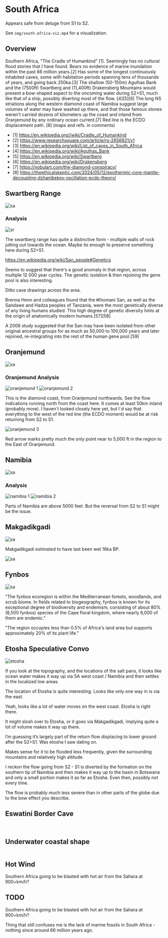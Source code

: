 # South Africa

Appears safe from deluge from S1 to S2.

See `img/south-africa-viz.mp4` for a visualization.

## Overview

Southern Africa, "The Cradle of Humankind" [1]. Seemingly has no cultural flood stories that I have found. Bears no evidence of marine inundation within the past 66 million years.[2] Has some of the longest continuously inhabited caves, some with habitation periods spanning tens of thousands of years, and going back 250ka.[3] The shallow (50-150m) Agulhas Bank and the (7500ft) Swartberg and (11,400ft) Drakensberg Mountains would present a bow-shaped aspect to the oncoming water during S2>S1, much like that of a ship, possibly diverting most of the flow. [4][5][6] The long NS striations along the western diamond coast of Namibia suggest large volumes of water may have washed up there, and that those famous stones weren't carried dozens of kilometers up the coast and inland from Oranjemund by any ordinary ocean current.[7] Red line is the ECDO displacement path. [8]
(maps and refs. in comments)

- [1] https://en.wikipedia.org//wiki/Cradle_of_Humankind
- [2] https://www.researchsquare.com/article/rs-2656821/v1
- [3] https://en.wikipedia.org/wiki/List_of_caves_in_South_Africa
- [4] https://en.wikipedia.org/wiki/Agulhas_Bank
- [5] https://en.wikipedia.org/wiki/Swartberg
- [6] https://en.wikipedia.org/wiki/Drakensberg
- [7] https://nobulart.com/the-diamond-conspiracy/
- [8] https://theethicalskeptic.com/2024/05/12/exothermic-core-mantle-decoupling-dzhanibekov-oscillation-ecdo-theory/

## Swartberg Range

![sa](img/swartberg.png "sa")

### Analysis

![sr](img/swartberg-range.jpg "swartberg range")

The swartberg range has quite a distinctive form - multiple walls of rock jutting out towards the ocean. Maybe its enough to preserve something here during S2>S1.

https://en.wikipedia.org/wiki/San_people#Genetics

Seems to suggest that there's a good anomaly in that region, across multiple 12 000 year cycles. The genetic isolation & then rejoining the gene pool is also interesting.

Ditto cave drawings across the area.

Brenna Henn and colleagues found that the ǂKhomani San, as well as the Sandawe and Hadza peoples of Tanzania, were the most genetically diverse of any living humans studied. This high degree of genetic diversity hints at the origin of anatomically modern humans.[57][58]

A 2008 study suggested that the San may have been isolated from other original ancestral groups for as much as 50,000 to 100,000 years and later rejoined, re-integrating into the rest of the human gene pool.[59]

## Oranjemund

![sa](img/oranjemund.png "sa")

### Oranjemund Analysis

![oranjemund 1](img/oranjemund.jpg "oranjemund 1")
![oranjemund 2](img/oranjemund2.jpg "oranjemund 2")

This is the diamond coast, from Oranjemund northwards. See the flow indications running north from the coast here. It comes at least 50km inland (probably more). I haven´t looked closely here yet, but I´d say that everything to the west of the red line (the ECDO moment) would be at risk returning from S2 to S1.

![oranjemund 3](img/oranjemund3.jpg "oranjemund 3")

Red arrow marks pretty much the only point near to 5,000 ft in the region to the East of Oranjemund.

## Namibia

![sa](img/namibia.png "sa")

### Analysis

![namibia 1](img/namibia1.jpg "namibia 1")
![namibia 2](img/namibia2.jpg "namibia 2")

Parts of Namibia are above 5000 feet. But the reversal from S2 to S1 might be the issue.

## Makgadikgadi

![sa](img/makgadikgadi.png "sa")

Makgadikgadi estimated to have last been wet 16ka BP.

![sa](img/makgadikgadi.jpg "sa")

## Fynbos

![sa](img/fynbos.png "sa")

"The fynbos ecoregion is within the Mediterranean forests, woodlands, and scrub biome. In fields related to biogeography, fynbos is known for its exceptional degree of biodiversity and endemism, consisting of about 80% (8,500 fynbos) species of the Cape floral kingdom, where nearly 6,000 of them are endemic."

"The region occupies less than 0.5% of Africa's land area but supports approximately 20% of its plant life."

## Etosha Speculative Convo

![etosha](img/etosha.jpg "etosha")

If you look at the topography, and the locations of the salt pans, it looks like ocean water makes it way up via SA west coast / Namibia and then settles in the localized low areas.

The location of Etosha is quite interesting. Looks like only one way in is via the east.

Yeah, looks like a lot of water moves on the west coast. Etosha is right there.

It might slosh over to Etosha, or it goes via Makgadikgadi, implying quite a lot of volume makes it way up there.

I’m guessing it’s largely part of the return flow displacing to lower ground after the S2>S1. Was etosha I saw dating on.

Makes sense for it to be flooded less frequently, given the surrounding mountains and relatively high altitude.

I reckon the flow going from S2 - S1 is diverted by the formation on the southern tip of Namibia and then makes it way up to the basin in Botswana and only a small portion makes it as far as Etosha. Even then, possibly not every time.

The flow is probably much less severe than in other parts of the globe due to the bow effect you describe.

## Eswatini Border Cave

![]()
![]()
![]()

## Underwater coastal shape

![]()

## Hot Wind

Southern Africa going to be blasted with hot air from the Sahara at 900+km/h?

## TODO

Southern Africa going to be blasted with hot air from the Sahara at 900+km/h?

Thing that still confuses me is the lack of marine fossils in South Africa - nothing since around 66 million years ago.